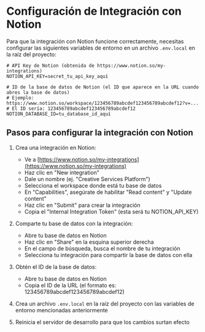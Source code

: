 # Configuración de Integración con Notion

Para que la integración con Notion funcione correctamente, necesitas configurar las siguientes variables de entorno en un archivo `.env.local` en la raíz del proyecto:

```
# API Key de Notion (obtenida de https://www.notion.so/my-integrations)
NOTION_API_KEY=secret_tu_api_key_aquí

# ID de la base de datos de Notion (el ID que aparece en la URL cuando abres la base de datos)
# Ejemplo: https://www.notion.so/workspace/123456789abcdef123456789abcdef12?v=...
# El ID sería: 123456789abcdef123456789abcdef12
NOTION_DATABASE_ID=tu_database_id_aquí
```

## Pasos para configurar la integración con Notion

1. Crea una integración en Notion:
   - Ve a [https://www.notion.so/my-integrations](https://www.notion.so/my-integrations)
   - Haz clic en "New integration"
   - Dale un nombre (ej. "Creative Services Platform")
   - Selecciona el workspace donde está tu base de datos
   - En "Capabilities", asegúrate de habilitar "Read content" y "Update content"
   - Haz clic en "Submit" para crear la integración
   - Copia el "Internal Integration Token" (esta será tu NOTION_API_KEY)

2. Comparte tu base de datos con la integración:
   - Abre tu base de datos en Notion
   - Haz clic en "Share" en la esquina superior derecha
   - En el campo de búsqueda, busca el nombre de tu integración
   - Selecciona tu integración para compartir la base de datos con ella

3. Obtén el ID de la base de datos:
   - Abre tu base de datos en Notion
   - Copia el ID de la URL (el formato es: 123456789abcdef123456789abcdef12)

4. Crea un archivo `.env.local` en la raíz del proyecto con las variables de entorno mencionadas anteriormente

5. Reinicia el servidor de desarrollo para que los cambios surtan efecto

